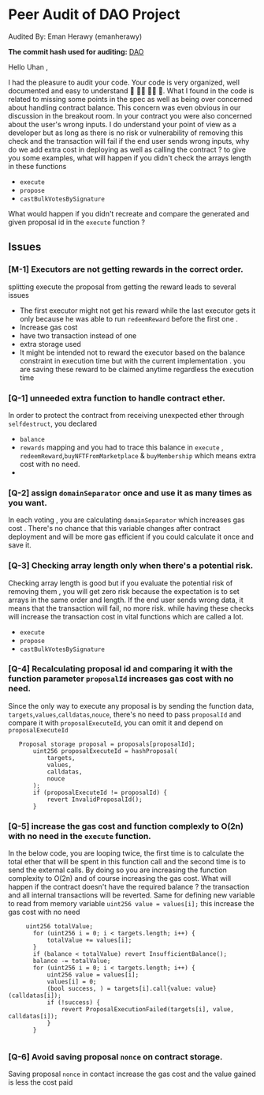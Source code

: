 # Peer Audit of DAO Project








Audited By: Eman Herawy (emanherawy)








**The commit hash used for auditing:** [DAO](
https://github.com/0xMacro/student.Uhan19/commit/459cb1b85e645b429477efed5400b5241b5d453f)








Hello Uhan ,


I had the pleasure to audit your code. Your code is very organized, well documented and easy to understand 👏 🎉👏 🎉👏 🎉. What I found in the code is related to missing some points in the spec as well as being over concerned about handling contract balance. This concern was even obvious in our discussion in the breakout room. In your contract you were also concerned about the user's wrong inputs. I do understand your point of view as a developer but as long as there is no risk or vulnerability of removing this check and the transaction will fail if the end user sends wrong inputs, why do we add extra cost in deploying as well as calling the contract ? to give you some examples, what will happen if you didn't check the arrays length in these functions
- `execute`
- `propose`
- `castBulkVotesBySignature`


What would happen if you didn't recreate and compare the  generated and given proposal id in the `execute` function ?






## Issues




### **[M-1]** Executors are not getting rewards in the correct order.
splitting execute the proposal from getting the reward leads to several issues
- The first executor might not get his reward while the last executor gets it only because he was able to run `redeemReward` before the first one .
- Increase gas cost
 - have two transaction instead of one
 - extra storage used
- It might be intended not to reward the executor based on the balance constraint in execution time but with the current implementation . you are saving these reward to be claimed anytime regardless the execution time


### **[Q-1]** unneeded extra function to handle contract ether.
In order to protect the contract from receiving unexpected ether through `selfdestruct`, you  declared
- `balance`
- `rewards` mapping
 and you had to trace this balance in `execute` , `redeemReward`,`buyNFTFromMarketplace` & `buyMembership` which means extra cost with no need.
-
### **[Q-2]** assign `domainSeparator` once and use it as many times as you want.
In each voting , you are calculating `domainSeparator` which increases gas cost . There's no chance that this variable changes after contract deployment and will be more gas efficient if you could calculate it once and save it.




### **[Q-3]** Checking array length only when there's a potential risk.


Checking array length is good but if you evaluate the potential risk of removing them , you will get zero risk because the expectation is to set arrays in the same order and length. If the end user sends wrong data, it means that the transaction will fail, no more risk. while having these checks will increase the transaction cost in vital functions which are called a lot.
- `execute`
- `propose`
- `castBulkVotesBySignature`


### **[Q-4]** Recalculating  proposal id and comparing it with the function parameter `proposalId` increases gas cost with no need.


Since the only way to execute any proposal is by sending the function data,` targets`,`values`,`calldatas`,`nouce`, there's no need to pass `proposalId` and compare it with `proposalExecuteId`, you can omit it and depend on `proposalExecuteId`
```
   Proposal storage proposal = proposals[proposalId];
       uint256 proposalExecuteId = hashProposal(
           targets,
           values,
           calldatas,
           nouce
       );
       if (proposalExecuteId != proposalId) {
           revert InvalidProposalId();
       }
```
### **[Q-5]** increase the gas cost and function complexly to O(2n) with no need in the `execute` function.


In the below code, you are looping twice, the first time is to calculate the total ether that will be spent in this function call and the second time is to  send the external calls. By doing so you are increasing the function complexity to O(2n) and of course increasing the gas cost. What will happen if the contract doesn't have the required balance ? the transaction and all internal transactions will be reverted.  Same for defining new variable to read from memory variable `uint256 value = values[i];` this increase the gas cost with no need
```
     uint256 totalValue;
       for (uint256 i = 0; i < targets.length; i++) {
           totalValue += values[i];
       }
       if (balance < totalValue) revert InsufficientBalance();
       balance -= totalValue;
       for (uint256 i = 0; i < targets.length; i++) {
           uint256 value = values[i];
           values[i] = 0;
           (bool success, ) = targets[i].call{value: value}(calldatas[i]);
           if (!success) {
               revert ProposalExecutionFailed(targets[i], value, calldatas[i]);
           }
       }


```
### **[Q-6]** Avoid saving proposal `nonce` on contract storage.
Saving proposal `nonce` in contact increase the gas cost and the value gained is less the cost paid


